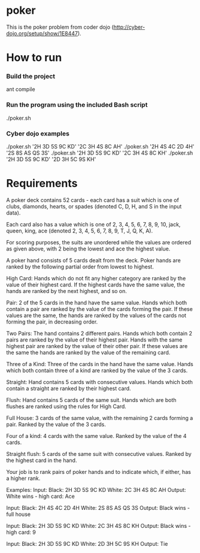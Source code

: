 poker
=====

This is the poker problem from coder dojo (http://cyber-dojo.org/setup/show/1E8447).

# How to run #

### Build the project ###

ant compile

### Run the program using the included Bash script ###

./poker.sh

### Cyber dojo examples ###

./poker.sh '2H 3D 5S 9C KD' '2C 3H 4S 8C AH'
./poker.sh '2H 4S 4C 2D 4H' '2S 8S AS QS 3S'
./poker.sh '2H 3D 5S 9C KD' '2C 3H 4S 8C KH'
./poker.sh '2H 3D 5S 9C KD' '2D 3H 5C 9S KH'


# Requirements #

A poker deck contains 52 cards - each card has a suit which
is one of clubs, diamonds, hearts, or spades 
(denoted C, D, H, and S in the input data). 

Each card also has a value which is one of 
2, 3, 4, 5, 6, 7, 8, 9, 10, jack, queen, king, ace 
(denoted 2, 3, 4, 5, 6, 7, 8, 9, T, J, Q, K, A). 

For scoring purposes, the suits are unordered while the
values are ordered as given above, with 2 being the lowest
and ace the highest value.

A poker hand consists of 5 cards dealt from the deck. Poker
hands are ranked by the following partial order from lowest
to highest.

High Card: Hands which do not fit any higher category are
ranked by the value of their highest card. If the highest
cards have the same value, the hands are ranked by the next
highest, and so on.

Pair: 2 of the 5 cards in the hand have the same value. 
Hands which both contain a pair are ranked by the value of
the cards forming the pair. If these values are the same, 
the hands are ranked by the values of the cards not 
forming the pair, in decreasing order.

Two Pairs: The hand contains 2 different pairs. Hands 
which both contain 2 pairs are ranked by the value of 
their highest pair. Hands with the same highest pair 
are ranked by the value of their other pair. If these 
values are the same the hands are ranked by the value 
of the remaining card.

Three of a Kind: Three of the cards in the hand have the 
same value. Hands which both contain three of a kind are 
ranked by the value of the 3 cards.

Straight: Hand contains 5 cards with consecutive values. 
Hands which both contain a straight are ranked by their 
highest card.

Flush: Hand contains 5 cards of the same suit. Hands which 
are both flushes are ranked using the rules for High Card.

Full House: 3 cards of the same value, with the remaining 2
cards forming a pair. Ranked by the value of the 3 cards.

Four of a kind: 4 cards with the same value. Ranked by the
value of the 4 cards.

Straight flush: 5 cards of the same suit with consecutive
values. Ranked by the highest card in the hand.

Your job is to rank pairs of poker hands and to indicate
which, if either, has a higher rank.

Examples:
Input: Black: 2H 3D 5S 9C KD White: 2C 3H 4S 8C AH
Output: White wins - high card: Ace 

Input: Black: 2H 4S 4C 2D 4H White: 2S 8S AS QS 3S
Output: Black wins - full house

Input: Black: 2H 3D 5S 9C KD White: 2C 3H 4S 8C KH
Output: Black wins - high card: 9

Input: Black: 2H 3D 5S 9C KD White: 2D 3H 5C 9S KH
Output: Tie

